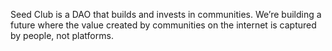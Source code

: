 Seed Club is a DAO that builds and invests in communities. We’re building a future where the value created by communities on the internet is captured by people, not platforms.